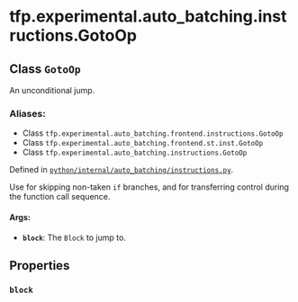 <div itemscope itemtype="http://developers.google.com/ReferenceObject">
<meta itemprop="name" content="tfp.experimental.auto_batching.instructions.GotoOp" />
<meta itemprop="path" content="Stable" />
<meta itemprop="property" content="block"/>
</div>

# tfp.experimental.auto_batching.instructions.GotoOp

## Class `GotoOp`

An unconditional jump.



### Aliases:

* Class `tfp.experimental.auto_batching.frontend.instructions.GotoOp`
* Class `tfp.experimental.auto_batching.frontend.st.inst.GotoOp`
* Class `tfp.experimental.auto_batching.instructions.GotoOp`



Defined in [`python/internal/auto_batching/instructions.py`](https://github.com/tensorflow/probability/tree/master/tensorflow_probability/python/internal/auto_batching/instructions.py).

<!-- Placeholder for "Used in" -->

Use for skipping non-taken `if` branches, and for transferring
control during the function call sequence.

#### Args:


* <b>`block`</b>: The `Block` to jump to.

## Properties

<h3 id="block"><code>block</code></h3>







